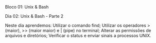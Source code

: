 Bloco 01: Unix & Bash

Dia 02: Unix & Bash - Parte 2 

Neste dia aprendemos: 
Utilizar o comando find; 
Utilizar os operadores > (maior), >> (maior maior) e | (pipe) no terminal; 
Alterar as permissões de arquivos e diretórios; 
Verificar o status e enviar sinais a processos UNIX. 
